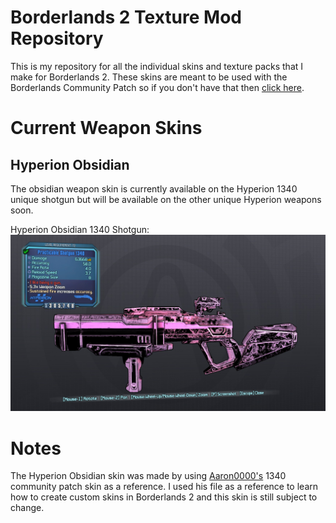 Borderlands 2 Texture Mod Repository
==============================

This is my repository for all the individual skins and texture packs that I make for Borderlands 2.
These skins are meant to be used with the Borderlands Community Patch so if you don't have that
then [click here](https://www.youtube.com/watch?v=e68MFnAuIPQ).

Current Weapon Skins
==================

## Hyperion Obsidian
The obsidian weapon skin is currently available on the Hyperion 1340 unique shotgun but will be available
on the other unique Hyperion weapons soon.

Hyperion Obsidian 1340 Shotgun:
![Obsidian Skin](https://github.com/barrolskii/TextureMods/blob/master/HyperionObsidian/1340Obsidian_v2BW.jpg)


Notes
=====
The Hyperion Obsidian skin was made by using [Aaron0000's](https://github.com/Aaron00000) 1340 community patch skin as a reference. I used his file as a reference to learn how to create custom skins in Borderlands 2 and this skin is still subject to change.
